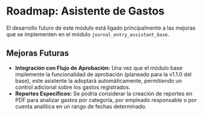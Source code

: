 # Roadmap: Asistente de Gastos

El desarrollo futuro de este módulo está ligado principalmente a las mejoras que se implementen en el módulo `journal_entry_assistant_base`.

## Mejoras Futuras

* **Integración con Flujo de Aprobación:** Una vez que el módulo base implemente la funcionalidad de aprobación (planeado para la v1.1.0 del base), este asistente la adoptará automáticamente, permitiendo un control adicional sobre los gastos registrados.
* **Reportes Específicos:** Se podría considerar la creación de reportes en PDF para analizar gastos por categoría, por empleado responsable o por cuenta analítica en un rango de fechas determinado.
